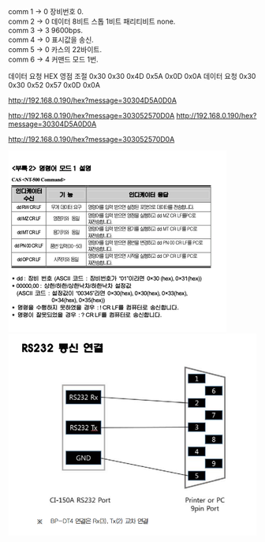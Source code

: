 comm 1 -> 0 장비번호 0.  
comm 2 -> 0 데이터 8비트 스톱 1비트 패리티비트 none.  
comm 3 -> 3 9600bps.  
comm 4 -> 0 표시값을 송신.  
comm 5 -> 0 카스의 22바이트.  
comm 6 -> 4 커맨드 모드 1번.  
 

데이터 요청 HEX
영점 조절  0x30 0x30 0x4D 0x5A 0x0D 0x0A
데이터 요청 0x30 0x30 0x52 0x57 0x0D 0x0A


http://192.168.0.190/hex?message=30304D5A0D0A

http://192.168.0.190/hex?message=303052570D0A
http://192.168.0.190/hex?message=30304D5A0D0A

http://192.168.0.190/hex?message=303052570D0A


![img.png](img.png)![img_1.png](img_1.png)